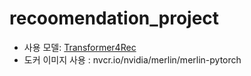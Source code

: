 # recoomendation_project
- 사용 모델: [Transformer4Rec](https://github.com/NVIDIA-Merlin/Transformers4Rec)
- 도커 이미지 사용 : nvcr.io/nvidia/merlin/merlin-pytorch
